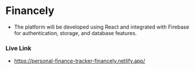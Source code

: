 # Financely
- The platform will be developed using React and integrated with Firebase for authentication, storage, and database features.

### Live Link
- https://personal-finance-tracker-financely.netlify.app/
